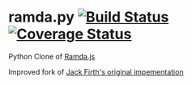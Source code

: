 # ramda.py [![Build Status](https://travis-ci.org/slavaGanzin/ramda.py.svg?branch=master)](https://travis-ci.org/slavaGanzin/ramda.py) [![Coverage Status](https://coveralls.io/repos/github/slavaGanzin/ramda.py/badge.svg?branch=master)](https://coveralls.io/github/slavaGanzin/ramda.py?branch=master)

Python Clone of [Ramda.js](http://ramdajs.com)


Improved fork of [Jack Firth's original impementation](https://github.com/jackfirth/pyramda)
